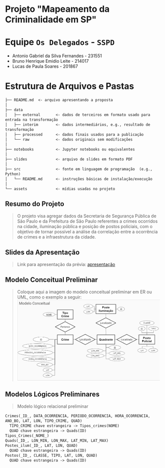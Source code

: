 # Projeto "Mapeamento da Criminalidade em SP"

# Equipe `Os Delegados` - `SSPD`
* Antonio Gabriel da Silva Fernandes - 231551
* Bruno Henrique Emidio Leite - 214017
* Lucas de Paula Soares - 201867

# Estrutura de Arquivos e Pastas

~~~
├── README.md  <- arquivo apresentando a proposta
│
├── data
│   ├── external       <- dados de terceiros em formato usado para entrada na transformação
│   ├── interim        <- dados intermediários, e.g., resultado de transformação
│   ├── processed      <- dados finais usados para a publicação
│   └── raw            <- dados originais sem modificações
│
├── notebooks          <- Jupyter notebooks ou equivalentes
│
├── slides             <- arquivo de slides em formato PDF
│
├── src                <- fonte em linguagem de programação  (e.g., Python)
│   └── README.md      <- instruções básicas de instalação/execução
│
└── assets             <- mídias usadas no projeto
~~~

## Resumo do Projeto
> O projeto visa agregar dados da Secretaria de Segurança Pública de São Paulo e da Prefeitura de São Paulo referentes a crimes ocorridos na cidade, iluminação pública e posição de postos policiais, com o objetivo de tornar possível a análise da correlação entre a ocorrência de crimes e a infraestrutura da cidade.

## Slides da Apresentação
> Link para apresentação da prévia: [apresentação](slides/previa_apresentacao.pdf)

## Modelo Conceitual Preliminar

> Coloque aqui a imagem do modelo conceitual preliminar em ER ou UML, como o exemplo a seguir:
> ![Modelo Conceitual](assets/modelo_conceitual.png)

## Modelos Lógicos Preliminares

> Modelo lógico relacional preliminar
~~~
Crimes(_ID_, DATA_OCORRENCIA, PERIODO_OCORRENCIA, HORA_OCORRENCIA, ANO_BO, LAT, LON, TIPO_CRIME, QUAD)
  TIPO_CRIME chave estrangeira -> Tipos_crimes(NOME)
  QUAD chave estrangeira -> Quads(ID)
Tipos_Crimes(_NOME_)
Quads(_ID_, LON_MIN, LON_MAX, LAT_MIN, LAT_MAX)
Postes_ilum(_ID_, LAT, LON, QUAD)
  QUAD chave estrangeira -> Quads(ID)
Postos(_ID_, CLASSE, TIPO, LAT, LON, QUAD)
  QUAD chave estrangeira -> Quads(ID)

~~~

